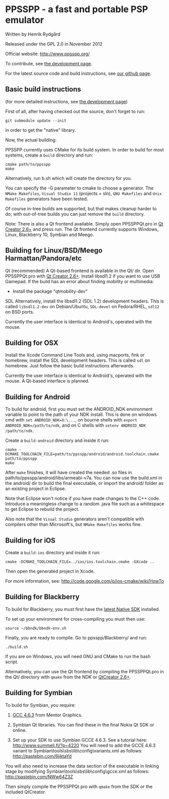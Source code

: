 PPSSPP - a fast and portable PSP emulator
=========================================

Written by Henrik Rydgård

Released under the GPL 2.0 in November 2012

Official website:
http://www.ppsspp.org/

To contribute, see [the development page][ppsspp-devel].

For the latest source code and build instructions, see [our github page][ppsspp-repo].

Basic build instructions
------------------------

(for more detailed instructions, see [the development page][ppsspp-devel])

First of all, after having checked out the source, don't forget to
run:

    git submodule update --init
 
in order to get the "native" library.

Now, the actual building:

PPSSPP currently uses CMake for its build system. In order
to build for most systems, create a `build` directory and
run:

    cmake path/to/ppsspp
    make

Alternatively, run b.sh which will create the directory for you.

You can specify the -G parameter to cmake to choose a generator.
The `NMake Makefiles`, `Visual Studio 11` (projects + sln),
`GNU Makefiles` and `Unix Makefiles` generators have been tested.

Of course in-tree builds are supported, but that makes cleanup
harder to do; with out-of-tree builds you can just remove the
`build` directory.

Note: There is also a Qt frontend available. Simply open
PPSSPPQt.pro in [Qt Creator 2.6+][qt-creator] and press run. The
Qt frontend currently supports Windows, Linux, Blackberry 10,
Symbian and Meego.

Building for Linux/BSD/Meego Harmattan/Pandora/etc
--------------------------

Qt (recommended)
A Qt-based frontend is available in the Qt/ dir.
Open PPSSPPQt.pro with [Qt Creator 2.6+][qt-creator].
Install libsdl1.2 if you want to use USB Gamepad.
If the build has an error about finding mobility or multimedia:
- Install the package "qtmobility-dev"

SDL
Alternatively, install the libsdl1.2 (SDL 1.2) development headers. This is called `libsdl1.2-dev` on Debian/Ubuntu, `SDL-devel` on Fedora/RHEL,
`sdl12` on BSD ports.

Currently the user interface is identical to Android's, operated
with the mouse.

Building for OSX
----------------

Install the Xcode Command Line Tools and, using macports, fink or
homebrew, install the SDL development headers. This is called `sdl`
on homebrew. Just follow the basic build instructions afterwards.

Currently the user interface is identical to Android's, operated
with the mouse. A Qt-based interface is planned.

Building for Android
--------------------

To build for android, first you must set the ANDROID\_NDK environment
variable to point to the path of your NDK install. This is done on
windows cmd with `set ANDROID_NDK=X:\...`, on bourne shells with
`export ANDROID_NDK=/path/to/ndk`, and on C shells with
`setenv ANDROID_NDK /path/to/ndk`.

Create a `build-android` directory and inside it run:

    cmake -DCMAKE_TOOLCHAIN_FILE=path/to/ppsspp/android/android.toolchain.cmake path/to/ppsspp
    make

After `make` finishes, it will have created the needed .so files in
path/to/ppsspp/android/libs/armeabi-v7a. You can now use the build.xml
in the android/ dir to build the final executable, or import the android/
folder as an existing project in Eclipse.

Note that Eclipse won't notice if you have made changes to the C++ code.
Introduce a meaningless change to a random .java file such as a whitespace
to get Eclipse to rebuild the project.

Also note that the `Visual Studio` generators aren't compatible with compilers
other than Microsoft's, but `NMake Makefiles` works fine.

Building for iOS
----------------

Create a `build-ios` directory and inside it run:

    cmake -DCMAKE_TOOLCHAIN_FILE=../ios/ios.toolchain.cmake -GXcode ..

Then open the generated project in Xcode.

For more information, see: http://code.google.com/p/ios-cmake/wiki/HowTo

Building for Blackberry
-----------------------

To build for Blackberry, you must first have the [latest Native SDK][blackberry-ndk] installed.

To set up your environment for cross-compiling you must then use:

    source ~/bbndk/bbndk-env.sh

Finally, you are ready to compile. Go to ppsspp/Blackberry/ and run:

    ./build.sh

If you are on Windows, you will need GNU and CMake to run the bash script.

Alternatively, you can use the Qt frontend by compiling the PPSSPPQt.pro in
the Qt/ directory with `qmake` from the NDK or [QtCreator 2.6+][qt-creator].

Building for Symbian
--------------------

To build for Symbian, you require:

1) [GCC 4.6.3][symbian-gcc] from Mentor Graphics.

2) Symbian Qt libraries. You can find these in the final Nokia Qt SDK or online.

3) Set up your SDK to use Symbian GCCE 4.6.3. See a tutorial here: http://www.summeli.fi/?p=4220
You will need to add the GCCE 4.6.3 variant to Symbian\tools\sbs\lib\config\variants.xml as follows: http://pastebin.com/6jiktaYd

You will also need to increase the data section of the executable in linking stage by modifying Symbian\tools\sbs\lib\config\gcce.xml as follows: http://pastebin.com/NWw64Z3Z

Then simply compile the PPSSPPQt.pro with `qmake` from the SDK or the included QtCreator.


[ppsspp-repo]: <https://github.com/hrydgard/ppsspp>
    "https://github.com/hrydgard/ppsspp"
[ppsspp-devel]: <http://www.ppsspp.org/development.html>
    "http://www.ppsspp.org/development.html"
[qt-creator]: <http://qt-project.org/downloads>
    "http://qt-project.org/downloads"
[blackberry-ndk]: <http://developer.blackberry.com/native>
    "http://developer.blackberry.com/native"
[symbian-gcc]: <http://www.mentor.com/embedded-software/sourcery-tools/sourcery-codebench/editions/lite-edition/>
    "http://www.mentor.com/embedded-software/sourcery-tools/sourcery-codebench/editions/lite-edition/"
